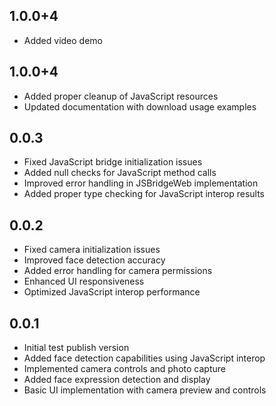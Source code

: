 ## 1.0.0+4

* Added video demo

## 1.0.0+4

* Added proper cleanup of JavaScript resources
* Updated documentation with download usage examples


## 0.0.3

* Fixed JavaScript bridge initialization issues
* Added null checks for JavaScript method calls
* Improved error handling in JSBridgeWeb implementation
* Added proper type checking for JavaScript interop results


## 0.0.2

* Fixed camera initialization issues
* Improved face detection accuracy
* Added error handling for camera permissions
* Enhanced UI responsiveness
* Optimized JavaScript interop performance

## 0.0.1

* Initial test publish version
* Added face detection capabilities using JavaScript interop
* Implemented camera controls and photo capture
* Added face expression detection and display
* Basic UI implementation with camera preview and controls
